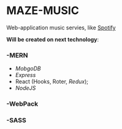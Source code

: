 # MAZE-MUSIC

Web-application music servies, like [Spotify](https://open.spotify.com/)

**Will be created on next technology**:
### -MERN
  + *MobgoDB*
  + *Express*
  + React (Hooks, Roter, *Redux*);
  + *NodeJS*
### -WebPack
### -SASS

  

  
